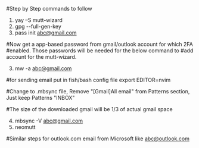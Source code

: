 #Step by Step commands to follow
1. yay –S mutt-wizard
2. gpg --full-gen-key
3. pass init abc@gmail.com

#Now get a app-based password from gmail/outlook account for which 2FA #enabled. Those passwords will be needed for the below command to
#add account for the mutt-wizard.

3. mw -a abc@gmail.com 

#for sending email put in fish/bash config file
export EDITOR=nvim

#Change to .mbsync file, Remove "[Gmail]All email" from Patterns section, Just keep 
Patterns "INBOX"

#The size of the downloaded gmail will be 1/3 of actual gmail space

4. mbsync -V abc@gmail.com
5. neomutt

#Similar steps for outlook.com email from Microsoft like abc@outlook.com



 




